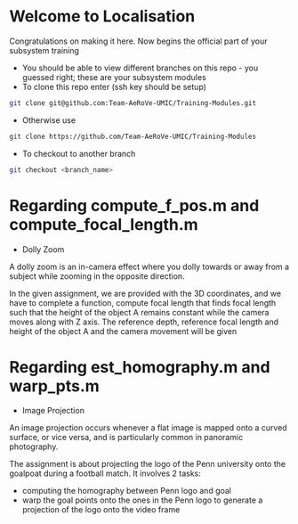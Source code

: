 # Welcome to Localisation
Congratulations on making it here. Now begins the official part of your subsystem training

* You should be able to view different branches on this repo - you guessed right; these are your subsystem modules
* To clone this repo enter (ssh key should be setup)
 ```sh
git clone git@github.com:Team-AeRoVe-UMIC/Training-Modules.git
```
* Otherwise use
 ```sh
git clone https://github.com/Team-AeRoVe-UMIC/Training-Modules
```
 
* To checkout to another branch
```sh
git checkout <branch_name>
```

# Regarding compute_f_pos.m and compute_focal_length.m

* Dolly Zoom

A dolly zoom is an in-camera effect where you dolly towards or away from a subject while zooming in the opposite direction.

In the given assignment, we are provided with the 3D coordinates, and we have to complete a function, compute focal length that finds focal length such that the height of the object A remains constant while the camera moves along with Z axis. The reference depth, reference focal length and height of the object A and the camera movement will be given

# Regarding est_homography.m and warp_pts.m

* Image Projection

An image projection occurs whenever a flat image is mapped onto a curved surface, or vice versa, and is particularly common in panoramic photography.

The assignment is about projecting the logo of the Penn university onto the goalpoat during a football match.
It involves 2 tasks:
* computing the homography between Penn logo and goal
*  warp the goal points onto the ones in the Penn logo to generate a projection of the logo onto the video frame

